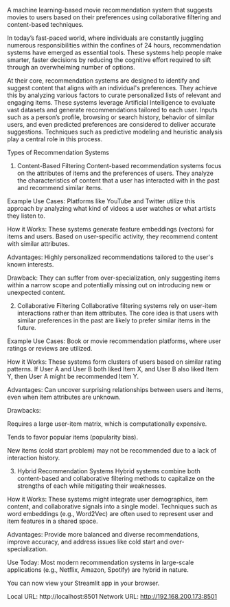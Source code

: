 
A machine learning-based movie recommendation system that suggests movies to users based on their preferences using collaborative filtering and content-based techniques. 

In today’s fast-paced world, where individuals are constantly juggling numerous responsibilities within the confines of 24 hours, recommendation systems have emerged as essential tools. These systems help people make smarter, faster decisions by reducing the cognitive effort required to sift through an overwhelming number of options.

At their core, recommendation systems are designed to identify and suggest content that aligns with an individual's preferences. They achieve this by analyzing various factors to curate personalized lists of relevant and engaging items. These systems leverage Artificial Intelligence to evaluate vast datasets and generate recommendations tailored to each user. Inputs such as a person’s profile, browsing or search history, behavior of similar users, and even predicted preferences are considered to deliver accurate suggestions. Techniques such as predictive modeling and heuristic analysis play a central role in this process.

Types of Recommendation Systems
1. Content-Based Filtering
Content-based recommendation systems focus on the attributes of items and the preferences of users. They analyze the characteristics of content that a user has interacted with in the past and recommend similar items.

Example Use Cases: Platforms like YouTube and Twitter utilize this approach by analyzing what kind of videos a user watches or what artists they listen to.

How it Works: These systems generate feature embeddings (vectors) for items and users. Based on user-specific activity, they recommend content with similar attributes.

Advantages: Highly personalized recommendations tailored to the user's known interests.

Drawback: They can suffer from over-specialization, only suggesting items within a narrow scope and potentially missing out on introducing new or unexpected content.

2. Collaborative Filtering
Collaborative filtering systems rely on user-item interactions rather than item attributes. The core idea is that users with similar preferences in the past are likely to prefer similar items in the future.

Example Use Cases: Book or movie recommendation platforms, where user ratings or reviews are utilized.

How it Works: These systems form clusters of users based on similar rating patterns. If User A and User B both liked Item X, and User B also liked Item Y, then User A might be recommended Item Y.

Advantages: Can uncover surprising relationships between users and items, even when item attributes are unknown.

Drawbacks:

Requires a large user-item matrix, which is computationally expensive.

Tends to favor popular items (popularity bias).

New items (cold start problem) may not be recommended due to a lack of interaction history.

3. Hybrid Recommendation Systems
Hybrid systems combine both content-based and collaborative filtering methods to capitalize on the strengths of each while mitigating their weaknesses.

How it Works: These systems might integrate user demographics, item content, and collaborative signals into a single model. Techniques such as word embeddings (e.g., Word2Vec) are often used to represent user and item features in a shared space.

Advantages: Provide more balanced and diverse recommendations, improve accuracy, and address issues like cold start and over-specialization.

Use Today: Most modern recommendation systems in large-scale applications (e.g., Netflix, Amazon, Spotify) are hybrid in nature.

 You can now view your Streamlit app in your browser.

  Local URL: http://localhost:8501
  Network URL: http://192.168.200.173:8501
